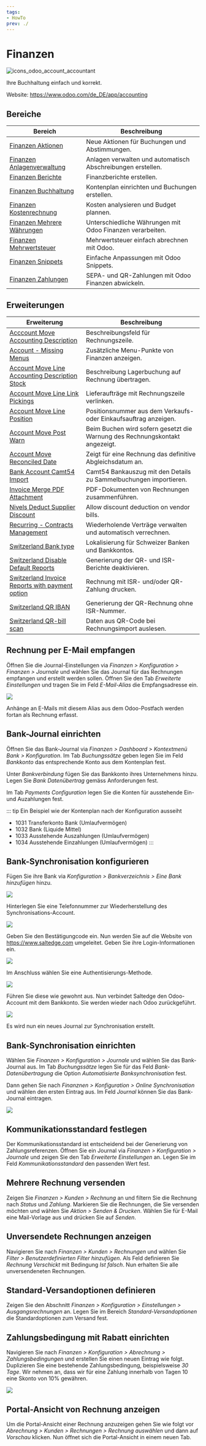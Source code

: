 ```yaml
---
tags:
- HowTo
prev: ./
---
```

# Finanzen
![icons_odoo_account_accountant](assets/icons_odoo_account_accountant.png)

Ihre Buchhaltung einfach und korrekt.

Website: <https://www.odoo.com/de_DE/app/accounting>

## Bereiche

| Bereich                                                         | Beschreibung                                                |
| --------------------------------------------------------------- | ----------------------------------------------------------- |
| [Finanzen Aktionen](Finanzen%20Aktionen.md)                     | Neue Aktionen für Buchungen und Abstimmungen.               |
| [Finanzen Anlagenverwaltung](Finanzen%20Anlagenverwaltung.md)   | Anlagen verwalten und automatisch Abschreibungen erstellen. |
| [Finanzen Berichte](Finanzen%20Berichte.md)                     | Finanzberichte erstellen.                                   |
| [Finanzen Buchhaltung](Finanzen%20Buchhaltung.md)               | Kontenplan einrichten und Buchungen erstellen.              |
| [Finanzen Kostenrechnung](Finanzen%20Kostenrechnung.md)         | Kosten analysieren und Budget plannen.                      |
| [Finanzen Mehrere Währungen](Finanzen%20Mehrere%20Währungen.md) | Unterschiedliche Währungen mit Odoo Finanzen verarbeiten.   |
| [Finanzen Mehrwertsteuer](Finanzen%20Mehrwertsteuer.md)         | Mehrwertsteuer einfach abrechnen mit Odoo.                  |
| [Finanzen Snippets](Finanzen%20Snippets.md)                     | Einfache Anpassungen mit Odoo Snippets.                     |
| [Finanzen Zahlungen](Finanzen%20Zahlungen.md)                   | SEPA- und QR-Zahlungen mit Odoo Finanzen abwickeln.         |

## Erweiterungen

| Erweiterung                                                                                                     | Beschreibung                                                                |
| --------------------------------------------------------------------------------------------------------------- | --------------------------------------------------------------------------- |
| [Acccount Move Accounting Description](Acccount%20Move%20Accounting%20Description.md)                           | Beschreibungsfeld für Rechnungszeile.                                       |
| [Account - Missing Menus](Account%20-%20Missing%20Menus.md)                                                     | Zusätzliche Menu-Punkte von Finanzen anzeigen.                              |
| [Account Move Line Accounting Description Stock](Account%20Move%20Line%20Accounting%20Description%20Stock)      | Beschreibung Lagerbuchung auf Rechnung übertragen.                          |
| [Account Move Line Link Pickings](Account%20Move%20Line%20Link%20Pickings.md)                                   | Lieferaufträge mit Rechnungszeile verlinken.                                |
| [Account Move Line Position](Account%20Move%20Line%20Position.md)                                               | Positionsnummer aus dem Verkaufs- oder Einkaufsauftrag anzeigen.            |
| [Account Move Post Warn](Account%20Move%20Post%20Warn.md)                                                       | Beim Buchen wird sofern gesetzt die Warnung des Rechnungskontakt angezeigt. |
| [Account Move Reconciled Date](Account%20Move%20Reconciled%20Date.md)                                           | Zeigt für eine Rechnung das definitive Abgleichsdatum an.                   |
| [Bank Account Camt54 Import](Bank%20Account%20Camt54%20Import.md)                                               | Camt54 Bankauszug mit den Details zu Sammelbuchungen importieren.           |
| [Invoice Merge PDF Attachment](Invoice%20Merge%20PDF%20Attachment.md)                                           | PDF-Dokumenten von Rechnungen zusammenführen.                               |
| [Nivels Deduct Supplier Discount](Nivels%20Deduct%20Supplier%20Discount.md)                                     | Allow discount deduction on vendor bills.                                   |
| [Recurring - Contracts Management](Contract.md)                                                                 | Wiederholende Verträge verwalten und automatisch verrechnen.                |
| [Switzerland Bank type](Switzerland%20Bank%20Type.md)                                                           | Lokalisierung für Schweizer Banken und Bankkontos.                          |
| [Switzerland Disable Default Reports](Switzerland%20Disable%20Default%20Reports.md)                             | Generierung der QR- und ISR-Berichte deaktivieren.                          |
| [Switzerland Invoice Reports with payment option](Switzerland%20Invoice%20Reports%20with%20payment%20option.md) | Rechnung mit ISR- und/oder QR-Zahlung drucken.                              |
| [Switzerland QR IBAN](Switzerland%20QR%20IBAN.md)                                                               | Generierung der QR-Rechnung ohne ISR-Nummer.                                |
| [Switzerland QR-bill scan](Switzerland%20QR-bill%20scan.md)                                                     | Daten aus QR-Code bei Rechnungsimport auslesen.                             |

## Rechnung per E-Mail empfangen

Öffnen Sie die Journal-Einstellungen via *Finanzen > Konfiguration > Finanzen > Journale* und wählen Sie das Journal für das Rechnungen empfangen und erstellt werden sollen. Öffnen Sie den Tab *Erweiterte Einstellungen* und tragen Sie im Feld *E-Mail-Alias* die Empfangsadresse ein.

![](assets/Finanzen%20Journal%20E-Mail-Alias.png)

Anhänge an E-Mails mit diesem Alias aus dem Odoo-Postfach werden fortan als Rechnung erfasst.

## Bank-Journal einrichten

Öffnen Sie das Bank-Journal via *Finanzen > Dashboard > Kontextmenü Bank > Konfiguration*. Im Tab *Buchungssätze* geben legen Sie im Feld *Bankkonto* das entsprechende Konto aus dem Kontenplan fest.

Unter *Bankverbindung* fügen Sie das Bankkonto ihres Unternehmens hinzu. Legen Sie *Bank Datenübertrag* gemäss Anforderungen fest.

Im Tab *Payments Configuration* legen Sie die Konten für ausstehende Ein- und Auzahlungen fest.

::: tip
Ein Beispiel wie der Kontenplan nach der Konfiguration ausseiht
* 1031 Transferkonto Bank (Umlaufvermögen)
* 1032 Bank (Liquide Mittel)
* 1033 Ausstehende Auszahlungen (Umlaufvermögen)
* 1034 Ausstehende Einzahlungen (Umlaufvermögen)
:::

## Bank-Synchronisation konfigurieren

Fügen Sie ihre Bank via *Konfiguration > Bankverzeichnis > Eine Bank hinzufügen* hinzu.

![](assets/Finanzan%20Raiffeisen%20Schweiz.png)

Hinterlegen Sie eine Telefonnummer zur Wiederherstellung des Synchronisations-Account.

![](assets/Finanzen%20Account%20Recovery.png)

Geben Sie den Bestätigungcode ein. Nun werden Sie auf die Website von <https://www.saltedge.com> umgeleitet. Geben Sie ihre Login-Informationen ein.

![](assets/Finanzen%20Saltedge%20Account.png)

Im Anschluss wählen Sie eine Authentisierungs-Methode.

![](assets/Finanzen%20Saltedge%20Authenticaion.png)

Führen Sie diese wie gewohnt aus. Nun verbindet Saltedge den Odoo-Account mit dem Bankkonto. Sie werden wieder nach Odoo zurückgeführt.

![](assets/Finanzen%20Bankkonto%20verknüpfen.png)

Es wird nun ein neues Journal zur Synchronisation erstellt.

## Bank-Synchronisation einrichten

Wählen Sie *Finanzen > Konfiguration > Journale* und wählen Sie das Bank-Journal aus. Im Tab *Buchungssätze* legen Sie für das Feld *Bank-Datenübertragung* die Option *Automatisierte Banksynchronisation* fest.

Dann gehen Sie nach *Finanznen > Konfiguration > Online Synchronisation* und wählen den ersten Eintrag aus. Im Feld *Journal* können Sie das Bank-Journal eintragen.

![](assets/Fianzen%20Bank-Journal%20eintragen.png)

## Kommunikationsstandard festlegen

Der Kommunikationsstandard ist entscheidend bei der Generierung von Zahlungsreferenzen. Öffnen Sie ein Journal via *Finanzen > Konfiguration > Journale* und zeigen Sie den Tab *Erweiterte Einstellungen* an. Legen Sie im Feld *Kommunikationsstandard* den passenden Wert fest.

## Mehrere Rechnung versenden

Zeigen Sie *Finanzen > Kunden > Rechnung* an und filtern Sie die Rechnung nach *Status* und *Zahlung*. Markieren Sie die Rechnungen, die Sie versenden möchten und wählen Sie *Aktion > Senden & Drucken*. Wählen Sie für E-Mail eine Mail-Vorlage aus und drücken Sie auf *Senden*.

## Unversendete Rechnungen anzeigen

Navigieren Sie nach *Finanzen > Kunden > Rechnungen* und wählen Sie *Filter > Benutzerdefinierten Filter hinzufügen*. Als Feld definieren Sie *Rechnung Verschickt* mit Bedingung *Ist falsch*. Nun erhalten Sie alle unversendeneten Rechnungen.

## Standard-Versandoptionen definieren

Zeigen Sie den  Abschnitt *Finanzen > Konfiguration > Einstellungen > Ausgangsrechnungen* an. Legen Sie im Bereich *Standard-Versandoptionen* die Standardoptionen zum Versand fest.

## Zahlungsbedingung mit Rabatt einrichten

Navigieren Sie nach *Finanzen > Konfiguration > Abrechnung > Zahlungsbedingungen* und erstellen Sie einen neuen Eintrag wie folgt. Duplizieren Sie eine bestehende Zahlungsbedingung, beispielsweise *30 Tage*. Wir nehmen an, dass wir für eine Zahlung innerhalb von Tagen 10 eine Skonto von 10% gewähren.

![](assets/Finanzen%20Rabatt.png)

## Portal-Ansicht von Rechnung anzeigen

Um die Portal-Ansicht einer Rechnung anzuzeigen gehen Sie wie folgt vor *Abrechnung > Kunden > Rechnungen > Rechnung auswählen* und dann auf *Vorschau* klicken. Nun öffnet sich die Portal-Ansicht in einem neuen Tab.
